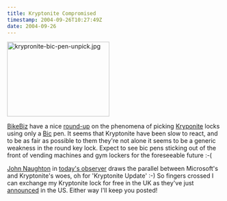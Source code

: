 ```yaml
---
title: Kryptonite Compromised
timestamp: 2004-09-26T10:27:49Z
date: 2004-09-26
---
```


<a href='http://thirdrate.com/misc/locks/krypto.php'><img alt="krypronite-bic-pen-unpick.jpg" src="http://blog.whatfettle.com/archives/krypronite-bic-pen-unpick.jpg" width="239" height="175" border="0" /></a>

<a href='http://bikebiz.co.uk'>BikeBiz</a> have a nice <a href='http://www.bikebiz.co.uk/daily-news/article.php?id=4637'>round-up</a> on the phenomena of picking <a href='http://www.kryptonitelock.com'>Kryponite</a> locks using only a <a href='http://www.bicworld.com'>Bic</a> pen. It seems that Kryptonite have been slow to react, and to be as fair as possible to them they're not alone it seems to be a generic weakness in the round key lock. Expect to see bic pens sticking out of the front of vending machines and gym lockers for the foreseeable future :-(

<a href='http://www.briefhistory.com/'>John Naughton</a> in <a href='http://observer.guardian.co.uk/business/story/0,6903,1312736,00.html'>today's  observer</a> draws the parallel between Microsoft's and Kryptonite's woes, oh for 'Kryptonite Update' :-) So fingers crossed I can exchange my Kryptonite lock for free in the UK as they've just <a href='http://www.kryptonitelock.com/inetisscripts/abtinetis.exe/templateform@public?tn=urgent_update'>announced</a> in the US. Either way I'll keep you posted!
